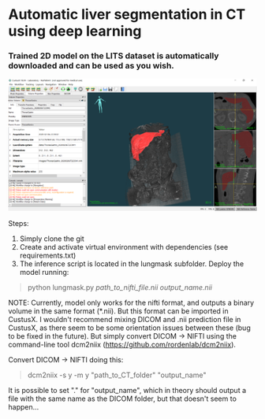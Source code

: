 # Automatic liver segmentation in CT using deep learning

### Trained 2D model on the LITS dataset is automatically downloaded and can be used as you wish.

![Screenshot](figures/Segmentation_CustusX.PNG)

Steps:
1) Simply clone the git
2) Create and activate virtual environment with dependencies (see requirements.txt)
3) The inference script is located in the lungmask subfolder. Deploy the model running:
> python lungmask.py *path_to_nifti_file.nii* *output_name.nii*

NOTE: Currently, model only works for the nifti format, and outputs a binary volume in the same format (*.nii). But this format can be imported in CustusX. I wouldn't recommend mixing DICOM and .nii prediction file in CustusX, as there seem to be some orientation issues between these (bug to be fixed in the future). But simply convert DICOM -> NIFTI using the command-line tool dcm2niix (https://github.com/rordenlab/dcm2niix).

Convert DICOM -> NIFTI doing this:
> dcm2niix -s y -m y "path_to_CT_folder" "output_name"

It is possible to set "." for "output_name", which in theory should output a file with the same name as the DICOM folder, but that doesn't seem to happen...
